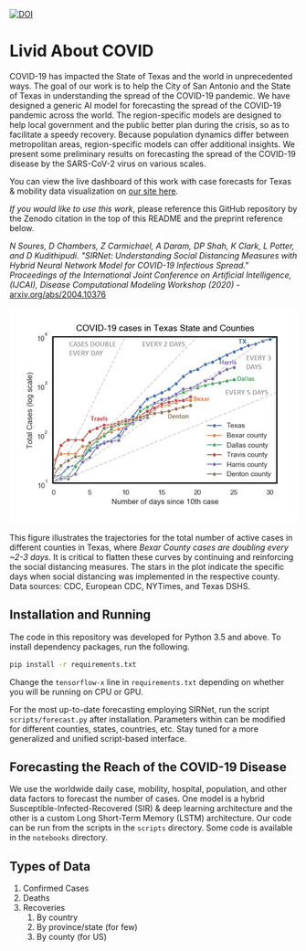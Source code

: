 [![DOI](https://zenodo.org/badge/248896172.svg)](https://zenodo.org/badge/latestdoi/248896172)

# Livid About COVID
COVID-19 has impacted the State of Texas and the world in unprecedented ways. The goal of
our work is to help the City of San Antonio and the State of Texas in understanding the spread 
of the COVID-19 pandemic. We have designed a generic AI model for forecasting the spread of the
COVID-19 pandemic across the world. The region-specific models are designed to help local
government and the public better plan during the crisis, so as to facilitate a speedy recovery.
Because population dynamics differ between metropolitan areas, region-specific models can offer
additional insights. We present some preliminary results on forecasting the spread of the
COVID-19 disease by the SARS-CoV-2 virus on various scales.

You can view the live dashboard of this work with case forecasts for Texas & mobility data 
visualization on [our site here](https://livid-about-covid19.nuai.utsa.edu/).

*If you would like to use this work*, please reference this GitHub repository by the Zenodo
citation in the top of this README and the preprint reference below.

_N Soures, D Chambers, Z Carmichael, A Daram, DP Shah, K Clark, L Potter, and D Kudithipudi.
"SIRNet: Understanding Social Distancing Measures with Hybrid Neural Network Model for COVID-19
Infectious Spread." Proceedings of the International Joint Conference on Artificial Intelligence,
(IJCAI), Disease Computational Modeling Workshop (2020)_ -
[arxiv.org/abs/2004.10376](https://arxiv.org/abs/2004.10376)

<img src="images/tx_case_counts_updated_2.png" width="750px" />

This figure illustrates the trajectories for the total number of active cases in different
counties in Texas, where _Bexar County cases are doubling every ~2-3 days_. It is critical
to flatten these curves by continuing and reinforcing the social distancing measures.
The stars in the plot indicate the specific days when social distancing was implemented 
in the respective county. Data sources: CDC, European CDC, NYTimes, and Texas DSHS.

## Installation and Running
The code in this repository was developed for Python 3.5 and above. To install dependency
packages, run the following. 

```bash
pip install -r requirements.txt
```

Change the `tensorflow-x` line in `requirements.txt` depending on whether you will be running on
CPU or GPU.

For the most up-to-date forecasting employing SIRNet, run the script `scripts/forecast.py` after
installation. Parameters within can be modified for different counties, states, countries, etc.
Stay tuned for a more generalized and unified script-based interface.

## Forecasting the Reach of the COVID-19 Disease
We use the worldwide daily case, mobility, hospital, population, and other data factors
to forecast the number of cases. One model is a hybrid Susceptible-Infected-Recovered (SIR)
& deep learning architecture and the other is a custom Long Short-Term Memory (LSTM)
architecture. Our code can be run from the scripts in the `scripts` directory. Some code is
available in the `notebooks` directory.

## Types of Data
1. Confirmed Cases
2. Deaths
3. Recoveries
    1. By country
    2. By province/state (for few)
    3. By county (for US)
